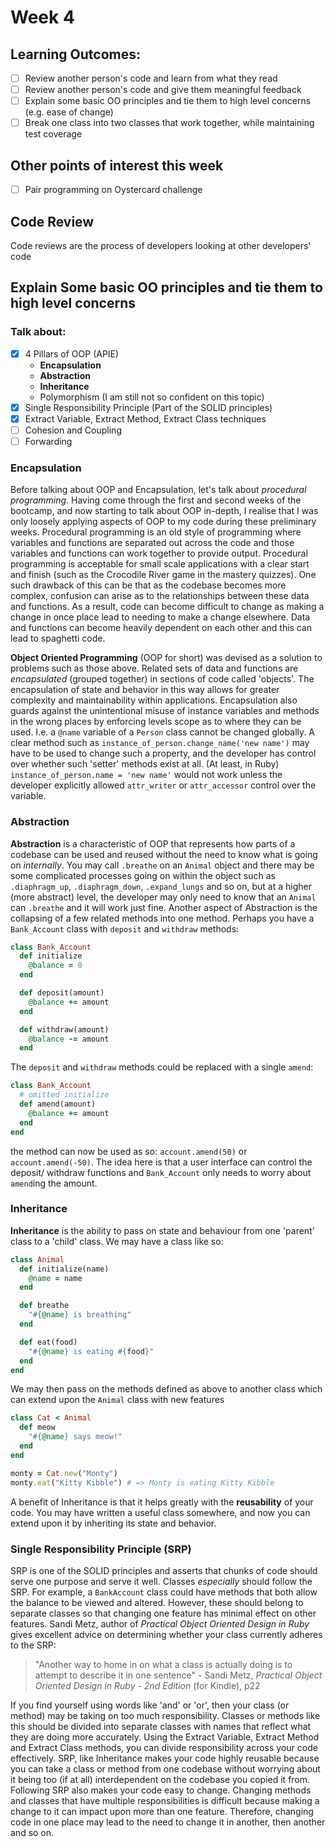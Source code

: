 # Week 4
## Learning Outcomes:
- [ ] Review another person's code and learn from what they read
- [ ] Review another person's code and give them meaningful feedback
- [ ] Explain some basic OO principles and tie them to high level concerns (e.g. ease of change)
- [ ] Break one class into two classes that work together, while maintaining test coverage
## Other points of interest this week
- [ ] Pair programming on Oystercard challenge

## Code Review
Code reviews are the process of developers looking at other developers' code

## Explain Some basic OO principles and tie them to high level concerns
### Talk about:
- [x] 4 Pillars of OOP (APIE)
    * **Encapsulation**
    * **Abstraction**
    * **Inheritance**
    * Polymorphism (I am still not so confident on this topic)
- [x] Single Responsibility Principle (Part of the SOLID principles)
- [x] Extract Variable, Extract Method, Extract Class techniques
- [ ] Cohesion and Coupling
- [ ] Forwarding

### Encapsulation
Before talking about OOP and Encapsulation, let's talk about _procedural programming_. Having come through the first and second weeks of the bootcamp, and now starting to talk about OOP in-depth, I realise that I was only loosely applying aspects of OOP to my code during these preliminary weeks. Procedural programming is an old style of programming where variables and functions are separated out across the code and those variables and functions can work together to provide output. Procedural programming is acceptable for small scale applications with a clear start and finish (such as the Crocodile River game in the mastery quizzes). One such drawback of this can be that as the codebase becomes more complex, confusion can arise as to the relationships between these data and functions. As a result, code can become difficult to change as making a change in once place lead to needing to make a change elsewhere. Data and functions can become heavily dependent on each other and this can lead to spaghetti code.
    
**Object Oriented Programming** (OOP for short) was devised as a solution to problems such as those above. Related sets of data and functions are _encapsulated_ (grouped together) in sections of code called 'objects'. The encapsulation of state and behavior in this way allows for greater complexity and maintainability within applications. Encapsulation also guards against the unintentional misuse of instance variables and methods in the wrong places by enforcing levels scope as to where they can be used. I.e. a `@name` variable of a `Person` class cannot be changed globally. A clear method such as `instance_of_person.change_name('new name')` may have to be used to change such a property, and the developer has control over whether such 'setter' methods exist at all. (At least, in Ruby) `instance_of_person.name = 'new name'` would not work unless the developer explicitly allowed `attr_writer` or `attr_accessor` control over the variable.

### Abstraction
**Abstraction** is a characteristic of OOP that represents how parts of a codebase can be used and reused without the need to know what is going on _internally_. You may call `.breathe` on an `Animal` object and there may be some complicated processes going on within the object such as `.diaphragm_up`, `.diaphragm_down`, `.expand_lungs` and so on, but at a higher (more abstract) level, the developer may only need to know that an `Animal` can `.breathe` and it will work just fine. Another aspect of Abstraction is the collapsing of a few related methods into one method. Perhaps you have a `Bank_Account` class with `deposit` and `withdraw` methods:
```ruby
class Bank_Account
  def initialize
    @balance = 0
  end

  def deposit(amount)
    @balance += amount
  end  

  def withdraw(amount)
    @balance -= amount
  end
```

The `deposit` and `withdraw` methods could be replaced with a single `amend`:
```ruby
class Bank_Account
  # omitted initialize
  def amend(amount)
    @balance += amount
  end
end
```

the method can now be used as so: `account.amend(50)` or `account.amend(-50)`. The idea here is that a user interface can control the deposit/ withdraw functions and `Bank_Account` only needs to worry about `amend`ing the amount.
  
### Inheritance
**Inheritance** is the ability to pass on state and behaviour from one 'parent' class to a 'child' class. We may have a class like so:
```ruby
class Animal
  def initialize(name)
    @name = name
  end

  def breathe
    "#{@name} is breathing"
  end

  def eat(food)
    "#{@name} is eating #{food}"
  end
end
```
  
We may then pass on the methods defined as above to another class which can extend upon the `Animal` class with new features

```ruby
class Cat < Animal
  def meow
    "#{@name} says meow!"
  end
end

monty = Cat.new("Monty")
monty.eat("Kitty Kibble") # => Monty is eating Kitty Kibble
```

A benefit of Inheritance is that it helps greatly with the **reusability** of your code. You may have written a useful class somewhere, and now you can extend upon it by inheriting its state and behavior. 
  
### Single Responsibility Principle (SRP)
SRP is one of the SOLID principles and asserts that chunks of code should serve one purpose and serve it well. Classes _especially_ should follow the SRP. For example, a `BankAccount` class could have methods that both allow the balance to be viewed and altered. However, these should belong to separate classes so that changing one feature has minimal effect on other features. Sandi Metz, author of _Practical Object Oriented Design in Ruby_ gives excellent advice on determining whether your class currently adheres to the SRP:

> "Another way to home in on what a class is actually doing is to 
> attempt to describe it in one sentence"
> \- Sandi Metz, _Practical Object Oriented Design in Ruby - 2nd 
> Edition_ (for Kindle), p22

If you find yourself using words like 'and' or 'or', then your class (or method) may be taking on too much responsibility. Classes or methods like this should be divided into separate classes with names that reflect what they are doing more accurately. Using the Extract Variable, Extract Method and Extract Class methods, you can divide responsibility across your code effectively. SRP, like Inheritance makes your code highly reusable because you can take a class or method from one codebase without worrying about it being too (if at all) interdependent on the codebase you copied it from. Following SRP also makes your code easy to change. Changing methods and classes that have multiple responsibilities is difficult because making a change to it can impact upon more than one feature. Therefore, changing code in one place may lead to the need to change it in another, then another and so on.